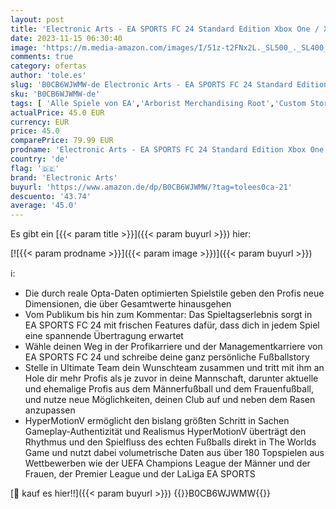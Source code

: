 ```yaml
---
layout: post
title: 'Electronic Arts - EA SPORTS FC 24 Standard Edition Xbox One / Xbox Series X | Deutsch'
date: 2023-11-15 06:30:40
image: 'https://m.media-amazon.com/images/I/51z-t2FNx2L._SL500_._SL400_.jpg'
comments: true
category: ofertas
author: 'tole.es'
slug: 'B0CB6WJWMW-de Electronic Arts - EA SPORTS FC 24 Standard Edition Xbox...'
sku: 'B0CB6WJWMW-de'
tags: [ 'Alle Spiele von EA','Arborist Merchandising Root','Custom Stores','DE_POI_FC 24 XBOX','Die am meisten erwarteten Spiele','EA','Games','Self Service','Shops','Special Features Stores','Spiele für Xbox Series X & S','Xbox Series X & S','electronic arts','f8b54e7c-b5af-44fa-ab8d-ed3fc1641e33_0','f8b54e7c-b5af-44fa-ab8d-ed3fc1641e33_9201','🇩🇪', ]
actualPrice: 45.0 EUR
currency: EUR
price: 45.0
comparePrice: 79.99 EUR
prodname: 'Electronic Arts - EA SPORTS FC 24 Standard Edition Xbox One / Xbox Series X | Deutsch'
country: 'de'
flag: '🇩🇪'
brand: 'Electronic Arts'
buyurl: 'https://www.amazon.de/dp/B0CB6WJWMW/?tag=tolees0ca-21'
descuento: '43.74'
average: '45.0'
---
```


Es gibt ein [{{< param title >}}]({{< param buyurl >}}) hier:

[![{{< param prodname >}}]({{< param image >}})]({{< param buyurl >}})

ℹ️:

- Die durch reale Opta-Daten optimierten Spielstile geben den Profis neue Dimensionen, die über Gesamtwerte hinausgehen
- Vom Publikum bis hin zum Kommentar: Das Spieltagserlebnis sorgt in EA SPORTS FC 24 mit frischen Features dafür, dass dich in jedem Spiel eine spannende Übertragung erwartet
- Wähle deinen Weg in der Profikarriere und der Managementkarriere von EA SPORTS FC 24 und schreibe deine ganz persönliche Fußballstory
- Stelle in Ultimate Team dein Wunschteam zusammen und tritt mit ihm an Hole dir mehr Profis als je zuvor in deine Mannschaft, darunter aktuelle und ehemalige Profis aus dem Männerfußball und dem Frauenfußball, und nutze neue Möglichkeiten, deinen Club auf und neben dem Rasen anzupassen
- HyperMotionV ermöglicht den bislang größten Schritt in Sachen Gameplay-Authentizität und Realismus HyperMotionV überträgt den Rhythmus und den Spielfluss des echten Fußballs direkt in The Worlds Game und nutzt dabei volumetrische Daten aus über 180 Topspielen aus Wettbewerben wie der UEFA Champions League der Männer und der Frauen, der Premier League und der LaLiga EA SPORTS

[🛒 kauf es hier!!]({{< param buyurl >}})
{{<world>}}B0CB6WJWMW{{</world>}}
